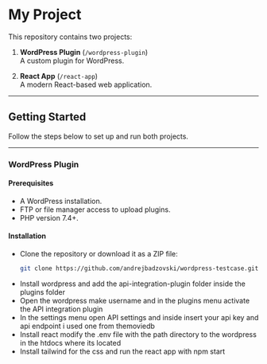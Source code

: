 # My Project

This repository contains two projects:

1. **WordPress Plugin** (`/wordpress-plugin`)  
   A custom plugin for WordPress.

2. **React App** (`/react-app`)  
   A modern React-based web application.

---

## **Getting Started**

Follow the steps below to set up and run both projects.

---

### **WordPress Plugin**

#### Prerequisites
- A WordPress installation.
- FTP or file manager access to upload plugins.
- PHP version 7.4+.

#### Installation
- Clone the repository or download it as a ZIP file:
   ```bash
   git clone https://github.com/andrejbadzovski/wordpress-testcase.git
   ```
-  Install wordpress and add the api-integration-plugin folder inside the plugins folder
-  Open the wordpress make username and in the plugins menu activate the API integration plugin
-  In the settings menu open API settings and inside insert your api key and api endpoint i used one from themoviedb
-  Install react modify the .env file with the path directory to the wordpress in the htdocs where its located
-  Install tailwind for the css and run the react app with npm start 
